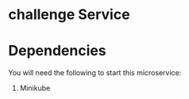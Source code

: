 # challenge Service

# Dependencies
You will need the following to start this microservice:
1. Minikube

